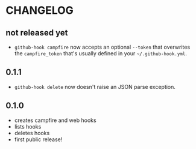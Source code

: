 # CHANGELOG

## not released yet

* `github-hook campfire` now accepts an optional `--token` that overwrites the `campfire_token` that's usually defined in your `~/.github-hook.yml`.

## 0.1.1

* `github-hook delete` now doesn't raise an JSON parse exception.

## 0.1.0

* creates campfire and web hooks
* lists hooks
* deletes hooks
* first public release!
